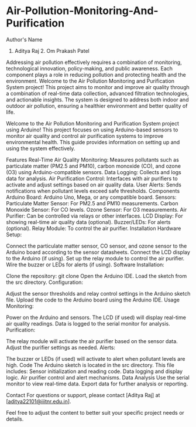 # Air-Pollution-Monitoring-And-Purification
Author's Name
1. Aditya Raj 2. Om Prakash Patel


Addressing air pollution effectively requires a combination of monitoring, technological innovation, policy-making, and public awareness. Each component plays a role in reducing pollution and protecting health and the environment.
Welcome to the Air Pollution Monitoring and Purification System project! This project aims to monitor and improve air quality through a combination of real-time data collection, advanced filtration technologies, and actionable insights. The system is designed to address both indoor and outdoor air pollution, ensuring a healthier environment and better quality of life.

Welcome to the Air Pollution Monitoring and Purification System project using Arduino! This project focuses on using Arduino-based sensors to monitor air quality and control air purification systems to improve environmental health. This guide provides information on setting up and using the system effectively.

Features
Real-Time Air Quality Monitoring: Measures pollutants such as particulate matter (PM2.5 and PM10), carbon monoxide (CO), and ozone (O3) using Arduino-compatible sensors.
Data Logging: Collects and logs data for analysis.
Air Purification Control: Interfaces with air purifiers to activate and adjust settings based on air quality data.
User Alerts: Sends notifications when pollutant levels exceed safe thresholds.
Components
Arduino Board: Arduino Uno, Mega, or any compatible board.
Sensors:
Particulate Matter Sensor: For PM2.5 and PM10 measurements.
Carbon Monoxide Sensor: For CO levels.
Ozone Sensor: For O3 measurements.
Air Purifier: Can be controlled via relays or other interfaces.
LCD Display: For showing real-time air quality data (optional).
Buzzer/LEDs: For alerts (optional).
Relay Module: To control the air purifier.
Installation
Hardware Setup:

Connect the particulate matter sensor, CO sensor, and ozone sensor to the Arduino board according to the sensor datasheets.
Connect the LCD display to the Arduino (if using).
Set up the relay module to control the air purifier.
Wire the buzzer or LEDs for alerts (if using).
Software Installation:

Clone the repository: git clone <repository-url>
Open the Arduino IDE.
Load the sketch from the src directory.
Configuration:

Adjust the sensor thresholds and relay control settings in the Arduino sketch file.
Upload the code to the Arduino board using the Arduino IDE.
Usage
Monitoring:

Power on the Arduino and sensors.
The LCD (if used) will display real-time air quality readings.
Data is logged to the serial monitor for analysis.
Purification:

The relay module will activate the air purifier based on the sensor data.
Adjust the purifier settings as needed.
Alerts:

The buzzer or LEDs (if used) will activate to alert when pollutant levels are high.
Code
The Arduino sketch is located in the src directory. This file includes:
Sensor initialization and reading code.
Data logging and display logic.
Air purifier control and alert mechanisms.
Data Analysis
Use the serial monitor to view real-time data.
Export data for further analysis or reporting.



Contact
For questions or support, please contact [Aditya Raj] at [aditya22101@iiitnr.edu.in].

Feel free to adjust the content to better suit your specific project needs or details.
